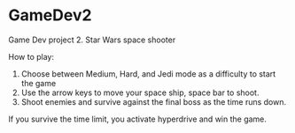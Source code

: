 # GameDev2
Game Dev project 2. Star Wars space shooter

How to play:
1) Choose between Medium, Hard, and Jedi mode as a difficulty to start the game
2) Use the arrow keys to move your space ship, space bar to shoot.
3) Shoot enemies and survive against the final boss as the time runs down.

If you survive the time limit, you activate hyperdrive and win the game.
